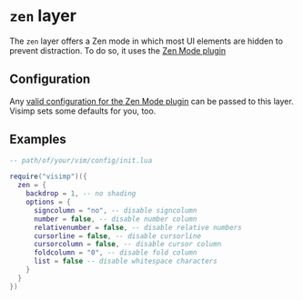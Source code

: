 # `zen` layer

The `zen` layer offers a Zen mode in which most UI elements are hidden to
prevent distraction. To do so, it uses the [Zen Mode plugin](https://github.com/folke/zen-mode.nvim)

## Configuration

Any [valid configuration for the Zen Mode plugin](https://github.com/folke/zen-mode.nvim#%EF%B8%8F-configuration)
can be passed to this layer. Visimp sets some defaults for you, too.

## Examples

```lua
-- path/of/your/vim/config/init.lua

require("visimp")({
  zen = {
    backdrop = 1, -- no shading
    options = {
      signcolumn = "no", -- disable signcolumn
      number = false, -- disable number column
      relativenumber = false, -- disable relative numbers
      cursorline = false, -- disable cursorline
      cursorcolumn = false, -- disable cursor column
      foldcolumn = "0", -- disable fold column
      list = false -- disable whitespace characters
    }
  }
})
```
